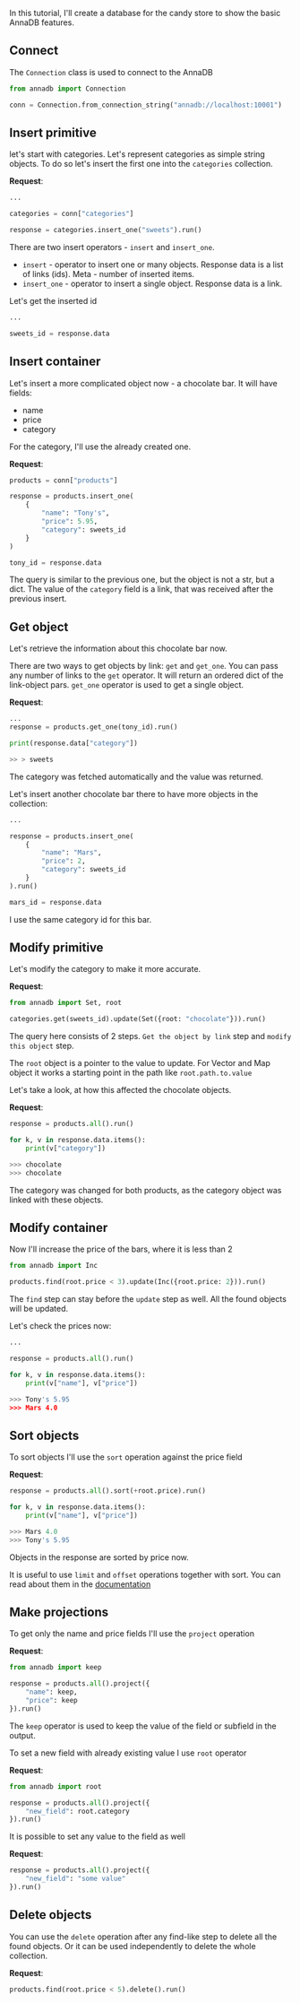 In this tutorial, I'll create a database for the candy store to show the basic
AnnaDB features.

## Connect

The `Connection` class is used to connect to the AnnaDB

```python
from annadb import Connection

conn = Connection.from_connection_string("annadb://localhost:10001")
```

## Insert primitive

let's start with categories. Let's represent categories as simple string
objects. To do so let's insert the first one into the `categories` collection.

**Request**:

```python
...

categories = conn["categories"]

response = categories.insert_one("sweets").run()
```

There are two insert operators - `insert` and `insert_one`.

- `insert` - operator to insert one or many objects. Response data is a list of
  links (ids). Meta - number of inserted items.
- `insert_one` - operator to insert a single object. Response data is a link.

Let's get the inserted id

```python
...

sweets_id = response.data
```

## Insert container

Let's insert a more complicated object now - a chocolate bar. It will have
fields:

- name
- price
- category

For the category, I'll use the already created one.

**Request**:

```python
products = conn["products"]

response = products.insert_one(
    {
        "name": "Tony's",
        "price": 5.95,
        "category": sweets_id
    }
)

tony_id = response.data
```

The query is similar to the previous one, but the object is not a str, but a
dict. The value of the `category` field is a link, that was received after the
previous insert.

## Get object

Let's retrieve the information about this chocolate bar now.

There are two ways to get objects by link: `get` and `get_one`. You can pass
any number of links to the `get` operator. It will return an ordered dict of
the link-object pars. `get_one` operator is used to get a single object.

**Request**:

```python
...
response = products.get_one(tony_id).run()

print(response.data["category"])

>> > sweets
```

The category was fetched automatically and the value was returned.

Let's insert another chocolate bar there to have more objects in the
collection:

```python
...

response = products.insert_one(
    {
        "name": "Mars",
        "price": 2,
        "category": sweets_id
    }
).run()

mars_id = response.data
```

I use the same category id for this bar.

## Modify primitive

Let's modify the category to make it more accurate.

**Request**:

```python
from annadb import Set, root

categories.get(sweets_id).update(Set({root: "chocolate"})).run()
```

The query here consists of 2 steps. `Get the object by link` step
and `modify this object` step.

The `root` object is a pointer to the value to update. For Vector and Map
object it works a starting point in the path like `root.path.to.value`

Let's take a look, at how this affected the chocolate objects.

**Request**:

```python
response = products.all().run()

for k, v in response.data.items():
    print(v["category"])

>>> chocolate
>>> chocolate
```

The category was changed for both products, as the category object was linked
with these objects.

## Modify container

Now I'll increase the price of the bars, where it is less than 2

```python
from annadb import Inc

products.find(root.price < 3).update(Inc({root.price: 2})).run()
```

The `find` step can stay before the `update` step as well. All the found
objects will be updated.

Let's check the prices now:

```python
...

response = products.all().run()

for k, v in response.data.items():
    print(v["name"], v["price"])

>>> Tony's 5.95
>>> Mars 4.0
```

## Sort objects

To sort objects I'll use the `sort` operation against the price field

**Request**:

```python
response = products.all().sort(+root.price).run()

for k, v in response.data.items():
    print(v["name"], v["price"])

>>> Mars 4.0
>>> Tony's 5.95
```

Objects in the response are sorted by price now.

It is useful to use `limit` and `offset` operations together with sort. You can
read about them in the [documentation](../../documentation/limit/)

## Make projections

To get only the name and price fields I'll use the `project` operation

**Request**:

```python
from annadb import keep

response = products.all().project({
    "name": keep,
    "price": keep
}).run()

```

The `keep` operator is used to keep the value of the field or subfield in the output.

To set a new field with already existing value I use `root` operator

**Request**:

```python
from annadb import root

response = products.all().project({
    "new_field": root.category
}).run()
```

It is possible to set any value to the field as well

**Request**:

```python
response = products.all().project({
    "new_field": "some value"
}).run()
```

## Delete objects

You can use the `delete` operation after any find-like step to delete all the found
objects. Or it can be used independently to delete the whole collection.

**Request**:

```python
products.find(root.price < 5).delete().run()
```
